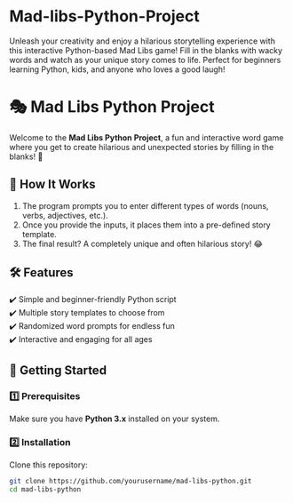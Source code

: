 # Mad-libs-Python-Project
Unleash your creativity and enjoy a hilarious storytelling experience with this interactive Python-based Mad Libs game! Fill in the blanks with wacky words and watch as your unique story comes to life. Perfect for beginners learning Python, kids, and anyone who loves a good laugh! 


# 🎭 Mad Libs Python Project

Welcome to the **Mad Libs Python Project**, a fun and interactive word game where you get to create hilarious and unexpected stories by filling in the blanks! 🚀

## 📝 How It Works
1. The program prompts you to enter different types of words (nouns, verbs, adjectives, etc.).
2. Once you provide the inputs, it places them into a pre-defined story template.
3. The final result? A completely unique and often hilarious story! 😂

## 🛠️ Features
✔️ Simple and beginner-friendly Python script  
✔️ Multiple story templates to choose from  
✔️ Randomized word prompts for endless fun  
✔️ Interactive and engaging for all ages  

## 🚀 Getting Started
### 1️⃣ Prerequisites
Make sure you have **Python 3.x** installed on your system.

### 2️⃣ Installation
Clone this repository:
```sh
git clone https://github.com/yourusername/mad-libs-python.git
cd mad-libs-python
